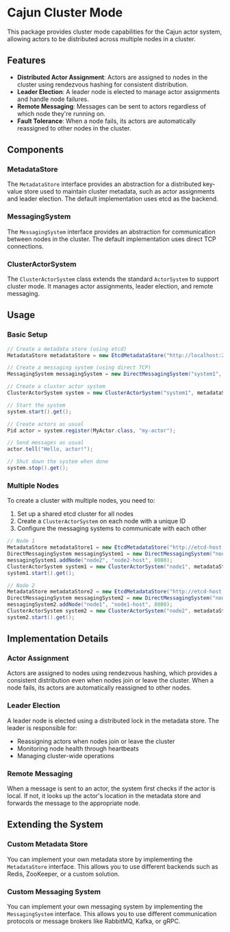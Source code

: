 # Cajun Cluster Mode

This package provides cluster mode capabilities for the Cajun actor system, allowing actors to be distributed across multiple nodes in a cluster.

## Features

- **Distributed Actor Assignment**: Actors are assigned to nodes in the cluster using rendezvous hashing for consistent distribution.
- **Leader Election**: A leader node is elected to manage actor assignments and handle node failures.
- **Remote Messaging**: Messages can be sent to actors regardless of which node they're running on.
- **Fault Tolerance**: When a node fails, its actors are automatically reassigned to other nodes in the cluster.

## Components

### MetadataStore

The `MetadataStore` interface provides an abstraction for a distributed key-value store used to maintain cluster metadata, such as actor assignments and leader election. The default implementation uses etcd as the backend.

### MessagingSystem

The `MessagingSystem` interface provides an abstraction for communication between nodes in the cluster. The default implementation uses direct TCP connections.

### ClusterActorSystem

The `ClusterActorSystem` class extends the standard `ActorSystem` to support cluster mode. It manages actor assignments, leader election, and remote messaging.

## Usage

### Basic Setup

```java
// Create a metadata store (using etcd)
MetadataStore metadataStore = new EtcdMetadataStore("http://localhost:2379");

// Create a messaging system (using direct TCP)
MessagingSystem messagingSystem = new DirectMessagingSystem("system1", 8080);

// Create a cluster actor system
ClusterActorSystem system = new ClusterActorSystem("system1", metadataStore, messagingSystem);

// Start the system
system.start().get();

// Create actors as usual
Pid actor = system.register(MyActor.class, "my-actor");

// Send messages as usual
actor.tell("Hello, actor!");

// Shut down the system when done
system.stop().get();
```

### Multiple Nodes

To create a cluster with multiple nodes, you need to:

1. Set up a shared etcd cluster for all nodes
2. Create a `ClusterActorSystem` on each node with a unique ID
3. Configure the messaging systems to communicate with each other

```java
// Node 1
MetadataStore metadataStore1 = new EtcdMetadataStore("http://etcd-host:2379");
DirectMessagingSystem messagingSystem1 = new DirectMessagingSystem("node1", 8080);
messagingSystem1.addNode("node2", "node2-host", 8080);
ClusterActorSystem system1 = new ClusterActorSystem("node1", metadataStore1, messagingSystem1);
system1.start().get();

// Node 2
MetadataStore metadataStore2 = new EtcdMetadataStore("http://etcd-host:2379");
DirectMessagingSystem messagingSystem2 = new DirectMessagingSystem("node2", 8080);
messagingSystem2.addNode("node1", "node1-host", 8080);
ClusterActorSystem system2 = new ClusterActorSystem("node2", metadataStore2, messagingSystem2);
system2.start().get();
```

## Implementation Details

### Actor Assignment

Actors are assigned to nodes using rendezvous hashing, which provides a consistent distribution even when nodes join or leave the cluster. When a node fails, its actors are automatically reassigned to other nodes.

### Leader Election

A leader node is elected using a distributed lock in the metadata store. The leader is responsible for:
- Reassigning actors when nodes join or leave the cluster
- Monitoring node health through heartbeats
- Managing cluster-wide operations

### Remote Messaging

When a message is sent to an actor, the system first checks if the actor is local. If not, it looks up the actor's location in the metadata store and forwards the message to the appropriate node.

## Extending the System

### Custom Metadata Store

You can implement your own metadata store by implementing the `MetadataStore` interface. This allows you to use different backends such as Redis, ZooKeeper, or a custom solution.

### Custom Messaging System

You can implement your own messaging system by implementing the `MessagingSystem` interface. This allows you to use different communication protocols or message brokers like RabbitMQ, Kafka, or gRPC.
